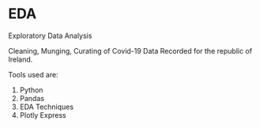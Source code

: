 # EDA
Exploratory Data Analysis

Cleaning, Munging, Curating of Covid-19 Data Recorded for the republic of Ireland.

Tools used are:
1. Python
2. Pandas
3. EDA Techniques
4. Plotly Express
